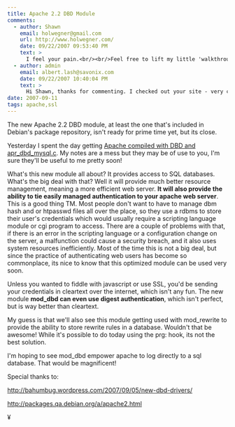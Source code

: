 ```yaml
---
title: Apache 2.2 DBD Module
comments:
  - author: Shawn
    email: holwegner@gmail.com
    url: http://www.holwegner.com/
    date: 09/22/2007 09:53:40 PM
    text: >
      I feel your pain.<br/><br/>Feel free to lift my little 'walkthrough'; it's fairly commented, and I came to essentially the same conclusions in April.  :)<br/><br/><a href="http://www.holwegner.com/article/448/fixing-debian-etchs-broken-apache-mod_dbd" rel="nofollow">http://www.holwegner.com/article/448/fixing-debian-etchs-broken-apache-mod_dbd</a>
  - author: admin
    email: albert.lash@savonix.com
    date: 09/22/2007 10:40:04 PM
    text: >
      Hi Shawn, thanks for commenting. I checked out your site - very cool. Thankfully, the MySQL drivers are now in Apache's SVN base, so we might have it in the next release. :-)<br/><br/><a href="http://bahumbug.wordpress.com/2007/09/05/new-dbd-drivers/" rel="nofollow">http://bahumbug.wordpress.com/2007/09/05/new-dbd-drivers/</a>
date: 2007-09-11
tags: apache,ssl
---
```

The new Apache 2.2 DBD module, at least the one that's included in Debian's package repository, isn't ready for prime time yet, but its close.

Yesterday I spent the day getting <a href="http://www.docunext.com/wiki/Apache_DBD">Apache compiled with DBD and apr_dbd_mysql.c</a>. My notes are a mess but they may be of use to you, I'm sure they'll be useful to me pretty soon!

What's this new module all about? It provides access to SQL databases. What's the big deal with that? Well it will provide much better resource management, meaning a more efficient web server. **It will also provide the ability to tie easily managed  authentication to your apache web server**. This is a good thing TM. Most people don't want to have to manage dbm hash and or htpasswd files all over the place, so they use a rdbms to store their user's credentials which would usually require a scripting language module or cgi program to access. There are a couple of problems with that, if there is an error in the scripting language or a configuration change on the server, a malfunction could cause a security breach, and it also uses system resources inefficiently. Most of the time this is not a big deal, but since the practice of authenticating web users has become so commonplace, its nice to know that this optimized module can be used very soon.

Unless you wanted to fiddle with javascript or use SSL, you'd be sending your credentials in cleartext over the internet, which isn't any fun. The new module **mod_dbd can even use digest authentication**, which isn't perfect, but is way better than cleartext.

My guess is that we'll also see this module getting used with mod_rewrite to provide the ability to store rewrite rules in a database. Wouldn't that be awesome! While it's possible to do today using the prg: hook, its not the best solution.

I'm hoping to see mod_dbd empower apache to log directly to a sql database. That would be magnificent!

Special thanks to:

<a href="http://bahumbug.wordpress.com/2007/09/05/new-dbd-drivers/">http://bahumbug.wordpress.com/2007/09/05/new-dbd-drivers/</a>

<a href="http://packages.qa.debian.org/a/apache2.html">http://packages.qa.debian.org/a/apache2.html</a>

¥

